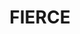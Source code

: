 ---
ee_id: '4405'
site: '1'
type: '2'
long_id: 2018-017 FIERCE
url: 2018-017-fierce
title: FIERCE
year: '2018'
medium: Inkjet on canvas (x3)
commission:
dims: 108 x 36 in
pitch:
ps:
live_url:
related:
youtube:
imgs: fierce-2018-017-database-dt--8XvR.jpg
subheading:
display_year: '2018'
download:
add_credit:
add_credits:
related_code:
layout: things-i-made
---
